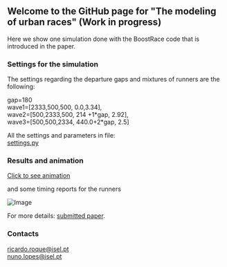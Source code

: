 ## Welcome to the GitHub page for "The modeling of urban races" (Work in progress)

Here we show one simulation done with the BoostRace code that is introduced in the paper.

### Settings for the simulation
The settings regarding the departure gaps and mixtures of runners are the following:

gap=180\
wave1=[2333,500,500, 0.0,3.34],\
wave2=[500,2333,500, 214 +1\*gap, 2.92],\
wave3=[500,500,2334,  440.0+2\*gap, 2.5]

All the settings and parameters in file:\
[settings.py](https://github.com/ndlopes-github/BoostRace/blob/main/python/settings.py)

### Results and animation
[Click to see animation](https://user-images.githubusercontent.com/58338787/157934418-f3460f0e-0dc9-4fef-be4a-3ecf554735a5.mp4) 

and some timing reports for the runners

![Image](https://user-images.githubusercontent.com/58338787/157927951-ee2dad74-8ada-4353-9e20-1fb06619e0b8.png)

For more details: [submitted paper]().

### Contacts
ricardo.roque@isel.pt\
nuno.lopes@isel.pt
